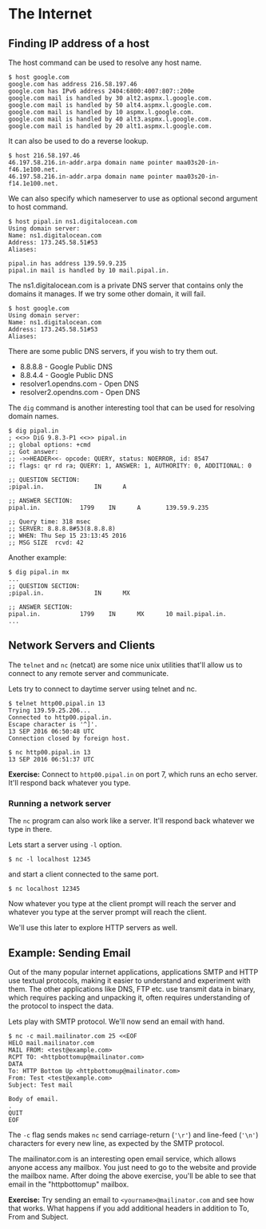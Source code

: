 # The Internet

## Finding IP address of a host

The host command can be used to resolve any host name.

    $ host google.com
    google.com has address 216.58.197.46
    google.com has IPv6 address 2404:6800:4007:807::200e
    google.com mail is handled by 30 alt2.aspmx.l.google.com.
    google.com mail is handled by 50 alt4.aspmx.l.google.com.
    google.com mail is handled by 10 aspmx.l.google.com.
    google.com mail is handled by 40 alt3.aspmx.l.google.com.
    google.com mail is handled by 20 alt1.aspmx.l.google.com.

It can also be used to do a reverse lookup.

    $ host 216.58.197.46
    46.197.58.216.in-addr.arpa domain name pointer maa03s20-in-f46.1e100.net.
    46.197.58.216.in-addr.arpa domain name pointer maa03s20-in-f14.1e100.net.

We can also specify which nameserver to use as optional second argument to host command.

    $ host pipal.in ns1.digitalocean.com
    Using domain server:
    Name: ns1.digitalocean.com
    Address: 173.245.58.51#53
    Aliases:

    pipal.in has address 139.59.9.235
    pipal.in mail is handled by 10 mail.pipal.in.

The ns1.digitalocean.com is a private DNS server that contains only the domains it manages. If we try some other domain, it will fail.

    $ host google.com
    Using domain server:
    Name: ns1.digitalocean.com
    Address: 173.245.58.51#53
    Aliases:

There are some public DNS servers, if you wish to try them out. 

* 8.8.8.8 - Google Public DNS
* 8.8.4.4 - Google Public DNS
* resolver1.opendns.com - Open DNS
* resolver2.opendns.com - Open DNS

The `dig` command is another interesting tool that can be used for resolving domain names.

    $ dig pipal.in
    ; <<>> DiG 9.8.3-P1 <<>> pipal.in
    ;; global options: +cmd
    ;; Got answer:
    ;; ->>HEADER<<- opcode: QUERY, status: NOERROR, id: 8547
    ;; flags: qr rd ra; QUERY: 1, ANSWER: 1, AUTHORITY: 0, ADDITIONAL: 0

    ;; QUESTION SECTION:
    ;pipal.in.              IN      A

    ;; ANSWER SECTION:
    pipal.in.           1799    IN      A       139.59.9.235

    ;; Query time: 318 msec
    ;; SERVER: 8.8.8.8#53(8.8.8.8)
    ;; WHEN: Thu Sep 15 23:13:45 2016
    ;; MSG SIZE  rcvd: 42

Another example:

    $ dig pipal.in mx
    ...
    ;; QUESTION SECTION:
    ;pipal.in.              IN      MX

    ;; ANSWER SECTION:
    pipal.in.           1799    IN      MX      10 mail.pipal.in.
    ...

## Network Servers and Clients

The `telnet` and `nc` (netcat) are some nice unix utilities that'll allow us to connect to any remote server and communicate.

Lets try to connect to daytime server using telnet and nc.

    $ telnet http00.pipal.in 13
    Trying 139.59.25.206...
    Connected to http00.pipal.in.
    Escape character is '^]'.
    13 SEP 2016 06:50:48 UTC
    Connection closed by foreign host.

    $ nc http00.pipal.in 13
    13 SEP 2016 06:51:37 UTC

**Exercise:** Connect to `http00.pipal.in` on port 7, which runs an echo server. It'll respond back whatever you type. 

### Running a network server

The `nc` program can also work like a server. It'll respond back whatever we type in there. 

Lets start a server using `-l` option.

    $ nc -l localhost 12345

and start a client connected to the same port.

    $ nc localhost 12345

Now whatever you type at the client prompt will reach the server and whatever you type at the server prompt will reach the client. 

We'll use this later to explore HTTP servers as well.

## Example: Sending Email

Out of the many popular internet applications, applications SMTP and HTTP use textual protocols, making it easier to understand and experiment with them. The other applications like DNS, FTP etc. use transmit data in binary, which requires packing and unpacking it, often requires understanding of the protocol to inspect the data.

Lets play with SMTP protocol. We'll now send an email with hand.

    $ nc -c mail.mailinator.com 25 <<EOF
    HELO mail.mailinator.com
    MAIL FROM: <test@example.com>
    RCPT TO: <httpbottomup@mailinator.com>
    DATA
    To: HTTP Bottom Up <httpbottomup@mailinator.com>
    From: Test <test@example.com>
    Subject: Test mail

    Body of email.
    .
    QUIT
    EOF

The `-c` flag sends makes `nc` send carriage-return (`'\r'`) and line-feed (`'\n'`) characters for every new line, as expected by the SMTP protocol.

The mailinator.com is an interesting open email service, which allows anyone access any mailbox. You just need to go to the website and provide the mailbox name. After doing the above exercise, you'll be able to see that email in the "httpbottomup" mailbox.

**Exercise:** Try sending an email to `<yourname>@mailinator.com` and see how that works. What happens if you add additional headers in addition to To, From and Subject.

